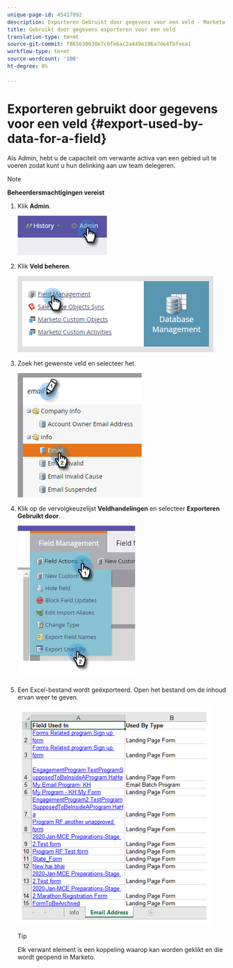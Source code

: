 ```yaml
---
unique-page-id: 45417092
description: Exporteren Gebruikt door gegevens voor een veld - Marketo Docs - Productdocumentatie
title: Gebruikt door gegevens exporteren voor een veld
translation-type: tm+mt
source-git-commit: f865630638e7c0fe6ac2a449e196a7de4fbfeea1
workflow-type: tm+mt
source-wordcount: '100'
ht-degree: 0%

---
```



# Exporteren gebruikt door gegevens voor een veld {#export-used-by-data-for-a-field}

Als Admin, hebt u de capaciteit om verwante activa van een gebied uit te voeren zodat kunt u hun delinking aan uw team delegeren.

>[!NOTE]
>
>**Beheerdersmachtigingen vereist**

1. Klik **Admin**.

   ![](assets/one.png)

1. Klik **Veld beheren**.

   ![](assets/two-3.png)

1. Zoek het gewenste veld en selecteer het.

   ![](assets/three.png)

1. Klik op de vervolgkeuzelijst **Veldhandelingen** en selecteer **Exporteren Gebruikt door**.

   ![](assets/four.png)

1. Een Excel-bestand wordt geëxporteerd. Open het bestand om de inhoud ervan weer te geven.

   ![](assets/five-1.png)

   >[!TIP]
   >
   >Elk verwant element is een koppeling waarop kan worden geklikt en die wordt geopend in Marketo.
